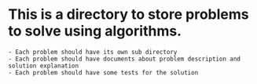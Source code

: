# This is a directory to store problems to solve using algorithms.
	- Each problem should have its own sub directory
	- Each problem should have documents about problem description and solution explanation
	- Each problem should have some tests for the solution
	
